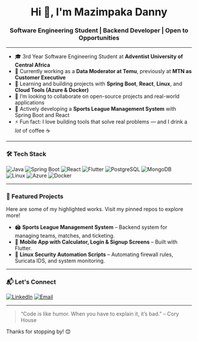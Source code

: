 <h1 align="center">Hi 👋, I'm Mazimpaka Danny</h1>
<h3 align="center">Software Engineering Student | Backend Developer | Open to Opportunities</h3>

---

- 🎓 3rd Year Software Engineering Student at **Adventist University of Central Africa**
- 💼 Currently working as a **Data Moderator at Temu**, previously at **MTN as Customer Executive**
- 🌱 Learning and building projects with **Spring Boot**, **React**, **Linux**, and **Cloud Tools (Azure & Docker)**
- 👯 I’m looking to collaborate on open-source projects and real-world applications
- 🚀 Actively developing a **Sports League Management System** with Spring Boot and React
- ⚡ Fun fact: I love building tools that solve real problems — and I drink a *lot* of coffee ☕

---

### 🛠️ Tech Stack

![Java](https://img.shields.io/badge/Java-ED8B00?style=for-the-badge&logo=java&logoColor=white)
![Spring Boot](https://img.shields.io/badge/SpringBoot-6DB33F?style=for-the-badge&logo=springboot&logoColor=white)
![React](https://img.shields.io/badge/React-20232A?style=for-the-badge&logo=react&logoColor=61DAFB)
![Flutter](https://img.shields.io/badge/Flutter-02569B?style=for-the-badge&logo=flutter&logoColor=white)
![PostgreSQL](https://img.shields.io/badge/PostgreSQL-316192?style=for-the-badge&logo=postgresql&logoColor=white)
![MongoDB](https://img.shields.io/badge/MongoDB-4EA94B?style=for-the-badge&logo=mongodb&logoColor=white)
![Linux](https://img.shields.io/badge/Linux-FCC624?style=for-the-badge&logo=linux&logoColor=black)
![Azure](https://img.shields.io/badge/Azure-0078D4?style=for-the-badge&logo=azure-devops&logoColor=white)
![Docker](https://img.shields.io/badge/Docker-2496ED?style=for-the-badge&logo=docker&logoColor=white)

---

### 📌 Featured Projects
Here are some of my highlighted works. Visit my pinned repos to explore more!

- 🏟️ **Sports League Management System** – Backend system for managing teams, matches, and ticketing.
- 📱 **Mobile App with Calculator, Login & Signup Screens** – Built with Flutter.
- 🔐 **Linux Security Automation Scripts** – Automating firewall rules, Suricata IDS, and system monitoring.

---

### 📬 Let's Connect

[![LinkedIn](https://img.shields.io/badge/LinkedIn-blue?style=flat-square&logo=linkedin&logoColor=white)](https://www.linkedin.com/in/your-linkedin-here)
[![Email](https://img.shields.io/badge/Email-grey?style=flat-square&logo=gmail&logoColor=white)](mailto:mdanny892@gmail.com)

---

> “Code is like humor. When you have to explain it, it’s bad.” – Cory House

Thanks for stopping by! 😊
